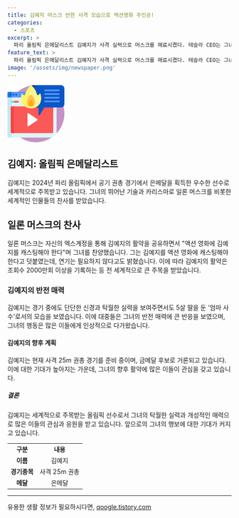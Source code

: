 ```yaml
---
title: 김예지 머스크 반한 사격 모습으로 액션영화 주인공!
categories:
  - 스포츠
excerpt: >
  파리 올림픽 은메달리스트 김예지가 사격 실력으로 머스크를 매료시켰다. 테슬라 CEO는 그녀의 탁월한 퍼포먼스에 감탄하며 액션 영화에 캐스팅할 것을 제안했다. 김예지는 경기 중 코끼리 인형을 들고 나오며 독보적인 매력을 선보였고, 현재는 사격 경기에서 금메달 후보로 거론되고 있다. 머스크의 관심을 끈 그녀의 이야기가 온라인을 뜨겁게 달구고 있으며, 기대감이 커지고 있다.
feature_text: >
  파리 올림픽 은메달리스트 김예지가 사격 실력으로 머스크를 매료시켰다. 테슬라 CEO는 그녀의 탁월한 퍼포먼스에 감탄하며 액션 영화에 캐스팅할 것을 제안했다. 김예지는 경기 중 코끼리 인형을 들고 나오며 독보적인 매력을 선보였고, 현재는 사격 경기에서 금메달 후보로 거론되고 있다. 머스크의 관심을 끈 그녀의 이야기가 온라인을 뜨겁게 달구고 있으며, 기대감이 커지고 있다.
image: '/assets/img/newspaper.png'
---
```


<p><img src="/assets/img/news.png" alt="rentncar 속보" /></p>

<h2>김예지: 올림픽 은메달리스트</h2>

<p data-ke-size="size16">김예지는 2024년 파리 올림픽에서 공기 권총 경기에서 은메달을 획득한 우수한 선수로 세계적으로 주목받고 있습니다. 그녀의 뛰어난 기술과 카리스마로 일론 머스크를 비롯한 세계적인 인물들의 찬사를 받았습니다.</p>

<h2>일론 머스크의 찬사</h2>

<p data-ke-size="size16">일론 머스크는 자신의 엑스계정을 통해 김예지의 활약을 공유하면서 "액션 영화에 김예지를 캐스팅해야 한다"며 그녀를 찬양했습니다. 그는 김예지를 액션 영화에 캐스팅해야 한다고 덧붙였는데, 연기는 필요하지 않다고도 밝혔습니다. 이에 따라 김예지의 활약은 조회수 2000만회 이상을 기록하는 등 전 세계적으로 큰 주목을 받았습니다.</p>

<h3>김예지의 반전 매력</h3>

<p data-ke-size="size16">김예지는 경기 중에도 단단한 신경과 탁월한 실력을 보여주면서도 5살 딸을 둔 '엄마 사수'로서의 모습을 보였습니다. 이에 대중들은 그녀의 반전 매력에 큰 반응을 보였으며, 그녀의 행동은 많은 이들에게 인상적으로 다가왔습니다.</p>

<h4>김예지의 향후 계획</h4>

<p data-ke-size="size16">김예지는 현재 사격 25m 권총 경기를 준비 중이며, 금메달 후보로 거론되고 있습니다. 이에 대한 기대가 높아지는 가운데, 그녀의 향후 활약에 많은 이들이 관심을 갖고 있습니다.</p>

<h5>결론</h5>

<p data-ke-size="size16">김예지는 세계적으로 주목받는 올림픽 선수로서 그녀의 탁월한 실력과 개성적인 매력으로 많은 이들의 관심과 응원을 받고 있습니다. 앞으로의 그녀의 행보에 대한 기대가 커지고 있습니다.</p>

<table>
  <tr>
    <td style="text-align: center; height: 17px;"><b>구분</b></td>
    <td style="text-align: center; height: 17px;"><b>내용</b></td>
  </tr>
  <tr>
    <td style="text-align: center; height: 17px;"><b>이름</b></td>
    <td style="text-align: center; height: 17px;">김예지</td>
  </tr>
  <tr>
    <td style="text-align: center; height: 17px;"><b>경기종목</b></td>
    <td style="text-align: center; height: 17px;">사격 25m 권총</td>
  </tr>
  <tr>
    <td style="text-align: center; height: 17px;"><b>메달</b></td>
    <td style="text-align: center; height: 17px;">은메달</td>
  </tr>
</table>

<hr>
유용한 생활 정보가 필요하시다면, <a href="https://qoogle.tistory.com" rel="dofollow">qoogle.tistory.com</a>


